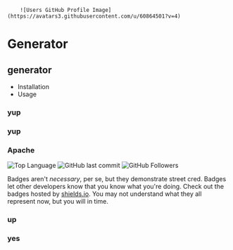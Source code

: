 
  
        ![Users GitHub Profile Image](https://avatars3.githubusercontent.com/u/60864501?v=4)     
  # Generator   

  ## generator
  
  * Installation
  * Usage
   
   
  
  ### yup
  
  ### yup
  
  ### Apache
  
  ![Top Language](https://img.shields.io/github/languages/top/hozerpffp2009/generator) ![GitHub last commit](https://img.shields.io/github/last-commit/hozerpffp2009/generator)  ![GitHub Followers](https://img.shields.io/github/followers/hozerpffp2009?style=social)
  
  Badges aren't _necessary_, per se, but they demonstrate street cred. Badges let other developers know that you know what you're doing. Check out the badges hosted by [shields.io](https://shields.io/). You may not understand what they all represent now, but you will in time.
  
  
  ### up
  
  
  ### yes
  


  
  